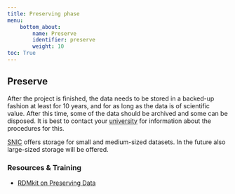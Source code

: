 ```yaml
---
title: Preserving phase
menu:
    bottom_about:
        name: Preserve
        identifier: preserve
        weight: 10
toc: True
---
```


## Preserve
<!-- About/intro to the phase, including link to RDMkit -->

After the project is finished, the data needs to be stored in a backed-up fashion at least for 10 years, and for as long as the data is of scientific value. After this time, some of the data should be archived and some can be disposed. It is best to contact your [university](/topic/research-data-office.md) for information about the procedures for this.

[SNIC](https://www.snic.se/allocations/storage/) offers storage for small and medium-sized datasets. In the future also large-sized storage will be offered.

### Resources & Training
* [RDMkit on Preserving Data](https://rdmkit.elixir-europe.org/preserving)
